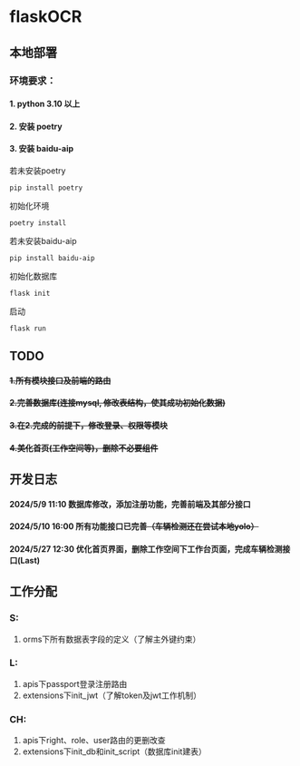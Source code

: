# flaskOCR

## 本地部署

### 环境要求：
#### 1. python 3.10 以上
#### 2. 安装 poetry
#### 3. 安装 baidu-aip

若未安装poetry

```shell
pip install poetry
```

初始化环境

```shell
poetry install
```

若未安装baidu-aip

```shell
pip install baidu-aip
```

初始化数据库

```shell
flask init
```

启动

```shell
flask run
```


## TODO
#### ~~1.所有模块接口及前端的路由~~
#### ~~2.完善数据库(连接mysql, 修改表结构，使其成功初始化数据)~~
#### ~~3.在2.完成的前提下，修改登录、权限等模块~~
#### ~~4.美化首页(工作空间等)，删除不必要组件~~

## 开发日志
#### 2024/5/9 11:10 数据库修改，添加注册功能，完善前端及其部分接口
#### 2024/5/10 16:00 所有功能接口已完善~~（车辆检测还在尝试本地yolo）~~
#### 2024/5/27 12:30 优化首页界面，删除工作空间下工作台页面，完成车辆检测接口(Last)

## 工作分配
### S: 
1. orms下所有数据表字段的定义（了解主外键约束）  
### L: 
1. apis下passport登录注册路由  
2. extensions下init_jwt（了解token及jwt工作机制）
### CH: 
1. apis下right、role、user路由的更删改查
2. extensions下init_db和init_script（数据库init建表）
